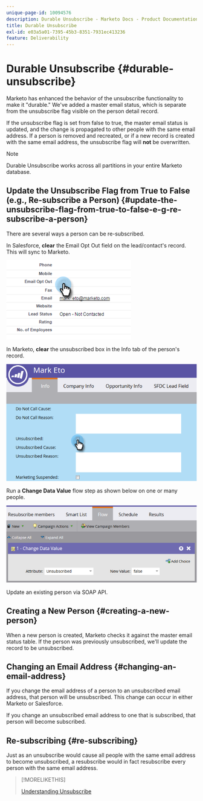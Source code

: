 ```yaml
---
unique-page-id: 10094576
description: Durable Unsubscribe - Marketo Docs - Product Documentation
title: Durable Unsubscribe
exl-id: e03a5a01-7395-45b3-8351-7931ec413236
feature: Deliverability
---
```

# Durable Unsubscribe {#durable-unsubscribe}

Marketo has enhanced the behavior of the unsubscribe functionality to make it "durable." We've added a master email status, which is separate from the unsubscribe flag visible on the person detail record.

If the unsubscribe flag is set from false to true, the master email status is updated, and the change is propagated to other people with the same email address. If a person is removed and recreated, or if a new record is created with the same email address, the unsubscribe flag will **not** be overwritten.

>[!NOTE]
>
>Durable Unsubscribe works across all partitions in your entire Marketo database.

## Update the Unsubscribe Flag from True to False (e.g., Re-subscribe a Person) {#update-the-unsubscribe-flag-from-true-to-false-e-g-re-subscribe-a-person}

There are several ways a person can be re-subscribed.

In Salesforce, **clear** the Email Opt Out field on the lead/contact's record. This will sync to Marketo.

![](assets/one.png)

In Marketo, **clear** the unsubscribed box in the Info tab of the person's record.

![](assets/two.png)

Run a **Change Data Value** flow step as shown below on one or many people.

![](assets/three.png)

Update an existing person via SOAP API.

## Creating a New Person {#creating-a-new-person}

When a new person is created, Marketo checks it against the master email status table. If the person was previously unsubscribed, we'll update the record to be unsubscribed.

## Changing an Email Address {#changing-an-email-address}

If you change the email address of a person to an unsubscribed email address, that person will be unsubscribed. This change can occur in either Marketo or Salesforce.

If you change an unsubscribed email address to one that is subscribed, that person will become subscribed.

## Re-subscribing {#re-subscribing}

Just as an unsubscribe would cause all people with the same email address to become unsubscribed, a resubscribe would in fact resubscribe every person with the same email address.

>[!MORELIKETHIS]
>
>[Understanding Unsubscribe](/help/marketo/product-docs/email-marketing/deliverability/understanding-unsubscribe.md)
